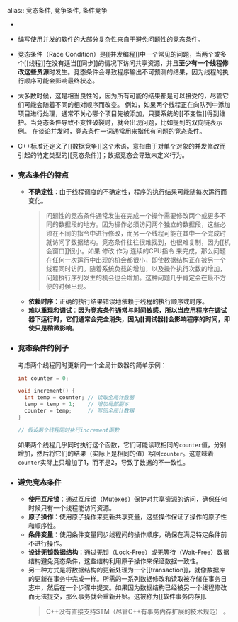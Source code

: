 alias:: 竞态条件, 竞争条件, 条件竞争

-
- 编写使用并发的软件的大部分复杂性来自于避免问题性的竞态条件。
- 竞态条件（Race Condition）是[[并发编程]]中一个常见的问题，当两个或多个[[线程]]在没有适当[[同步]]的情况下访问共享资源，并且**至少有一个线程修改这些资源**时发生。竞态条件会导致程序输出不可预测的结果，因为线程的执行顺序可能会影响最终状态。
- 大多数时候，这是相当良性的，因为所有可能的结果都是可以接受的，尽管它们可能会随着不同的相对顺序而改变。
  例如，如果两个线程正在向队列中添加项目进行处理，通常不关心哪个项目先被添加，只要系统的[[不变性]]得到维护。当竞态条件导致不变性破裂时，就会出现问题，比如提到的双向链表示例。
  在谈论并发时，竞态条件一词通常用来指代有问题的竞态条件。
- C++标准还定义了[[数据竞争]]这个术语，意指由于对单个对象的并发修改而引起的特定类型的[[竞态条件]]；数据竞态会导致未定义行为。
- ### 竞态条件的特点
	- **不确定性**：由于线程调度的不确定性，程序的执行结果可能随每次运行而变化。
	  > 问题性的竞态条件通常发生在完成一个操作需要修改两个或更多不同的数据段的地方。因为操作必须访问两个独立的数据段，这些必须在不同的指令中进行修改，而另一个线程可能在其中一个完成时就访问了数据结构。竞态条件往往很难找到，也很难复制，因为[[机会窗口]]很小。如果 修改 作为 连续的CPU指令 来完成，那么问题在任何一次运行中出现的机会都很小，即使数据结构正在被另一个线程同时访问。随着系统负载的增加，以及操作执行次数的增加，问题执行序列发生的机会也会增加。这种问题几乎肯定会在最不方便的时候出现。
	- **依赖时序**：正确的执行结果错误地依赖于线程的执行顺序或时序。
	- **难以重现和调试**：**因为竞态条件通常与时间敏感，所以当应用程序在调试器下运行时，它们通常会完全消失，因为[[调试器]]会影响程序的时间，即使只是稍微影响**。
- ### 竞态条件的例子
  
  考虑两个线程同时更新同一个全局计数器的简单示例：
  
  ```cpp
  int counter = 0;
  
  void increment() {
    int temp = counter; // 读取全局计数器
    temp = temp + 1;    // 增加局部副本
    counter = temp;     // 写回全局计数器
  }
  
  // 假设两个线程同时执行increment函数
  ```
  
  如果两个线程几乎同时执行这个函数，它们可能读取相同的`counter`值，分别增加，然后将它们的结果（实际上是相同的值）写回`counter`。这意味着`counter`实际上只增加了1，而不是2，导致了数据的不一致性。
- ### 避免竞态条件
	- **使用互斥锁**：通过互斥锁（Mutexes）保护对共享资源的访问，确保任何时候只有一个线程能访问资源。
	- **原子操作**：使用原子操作来更新共享变量，这些操作保证了操作的原子性和顺序性。
	- **条件变量**：使用条件变量同步线程间的操作顺序，确保在满足特定条件前不进行操作。
	- **设计无锁数据结构**：通过无锁（Lock-Free）或无等待（Wait-Free）数据结构避免竞态条件，这些结构利用原子操作来保证数据一致性。
	- 另一种方式是将数据结构的更新处理为一个[[transaction]]，就像数据库的更新在事务中完成一样。所需的一系列数据修改和读取被存储在事务日志中，然后在一个步骤中提交。如果因为数据结构已经被另一个线程修改而无法提交，那么事务就会重新开始。这被称为[[软件事务内存]].
	  >C++没有直接支持STM（尽管C++有事务内存扩展的技术规范）  。